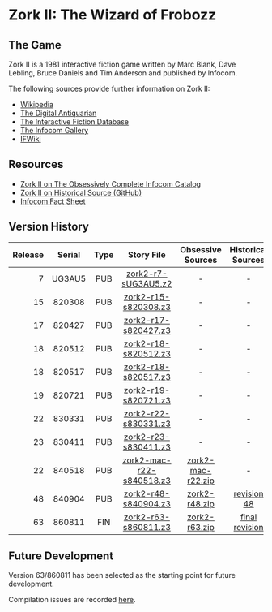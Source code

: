 # Zork II: The Wizard of Frobozz

## The Game

Zork II is a 1981 interactive fiction game written by Marc Blank, Dave Lebling, Bruce Daniels and Tim Anderson and published by Infocom.

The following sources provide further information on Zork II:

* [Wikipedia](https://en.wikipedia.org/wiki/Zork_II)
* [The Digital Antiquarian](https://www.filfre.net/2012/05/zork-ii-part-1/)
* [The Interactive Fiction Database](https://ifdb.tads.org/viewgame?id=yzzm4puxyjakk8c4)
* [The Infocom Gallery](https://gallery.guetech.org/zork2/zork2.html)
* [IFWiki](http://www.ifwiki.org/index.php/Zork_II)

## Resources

* [Zork II on The Obsessively Complete Infocom Catalog](https://eblong.com/infocom/#zork2)
* [Zork II on Historical Source (GitHub)](https://github.com/historicalsource/zork2)
* [Infocom Fact Sheet](http://pdd.if-legends.org/infocom/fact-sheet.txt)

## Version History

| Release | Serial | Type | Story File                 | Obsessive Sources   | Historical Sources |
| -------:|:------:|:----:|:--------------------------:|:-------------------:|:------------------:|
|       7 | UG3AU5 |  PUB |      [zork2-r7-sUG3AU5.z2] |                   - |                  - |
|      15 | 820308 |  PUB |     [zork2-r15-s820308.z3] |                   - |                  - |
|      17 | 820427 |  PUB |     [zork2-r17-s820427.z3] |                   - |                  - |
|      18 | 820512 |  PUB |     [zork2-r18-s820512.z3] |                   - |                  - |
|      18 | 820517 |  PUB |     [zork2-r18-s820517.z3] |                   - |                  - |
|      19 | 820721 |  PUB |     [zork2-r19-s820721.z3] |                   - |                  - |
|      22 | 830331 |  PUB |     [zork2-r22-s830331.z3] |                   - |                  - |
|      23 | 830411 |  PUB |     [zork2-r23-s830411.z3] |                   - |                  - |
|      22 | 840518 |  PUB | [zork2-mac-r22-s840518.z3] | [zork2-mac-r22.zip] |                  - |
|      48 | 840904 |  PUB |     [zork2-r48-s840904.z3] |     [zork2-r48.zip] |      [revision 48] |
|      63 | 860811 |  FIN |     [zork2-r63-s860811.z3] |     [zork2-r63.zip] |   [final revision] |

[zork2-r7-sUG3AU5.z2]: https://eblong.com/infocom/gamefiles/zork2-r7-sUG3AU5.z2
[zork2-r15-s820308.z3]: https://eblong.com/infocom/gamefiles/zork2-r15-s820308.z3
[zork2-r17-s820427.z3]: https://eblong.com/infocom/gamefiles/zork2-r17-s820427.z3
[zork2-r18-s820512.z3]: https://eblong.com/infocom/gamefiles/zork2-r18-s820512.z3
[zork2-r18-s820517.z3]: https://eblong.com/infocom/gamefiles/zork2-r18-s820517.z3
[zork2-r19-s820721.z3]: https://eblong.com/infocom/gamefiles/zork2-r19-s820721.z3
[zork2-r22-s830331.z3]: https://eblong.com/infocom/gamefiles/zork2-r22-s830331.z3
[zork2-r23-s830411.z3]: https://eblong.com/infocom/gamefiles/zork2-r23-s830411.z3

[zork2-mac-r22-s840518.z3]: https://eblong.com/infocom/gamefiles/zork2-mac-r22-s840518.z3
[zork2-mac-r22.zip]: https://eblong.com/infocom/sources/zork2-mac-r22.zip

[zork2-r48-s840904.z3]: https://eblong.com/infocom/gamefiles/zork2-r48-s840904.z3
[zork2-r48.zip]: https://eblong.com/infocom/sources/zork2-r48.zip
[revision 48]: https://github.com/historicalsource/zork2/tree/d26f1573576909c6da9a02adc0c9d428c99c873f

[zork2-r63-s860811.z3]: https://eblong.com/infocom/gamefiles/zork2-r63-s860811.z3
[zork2-r63.zip]: https://eblong.com/infocom/sources/zork2-r63.zip
[final revision]: https://github.com/historicalsource/zork2/tree/e57804a45359004fd95f29cc015481ea124376e6

## Future Development

Version 63/860811 has been selected as the starting point for future development.

Compilation issues are recorded [here](https://github.com/the-infocom-files/zork2/issues/2).
